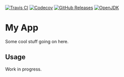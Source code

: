 [![Travis CI](https://img.shields.io/travis/com/example/app)](https://travis-ci.com/github/example/app/)
[![Codecov](https://img.shields.io/codecov/c/github/example/app)](https://codecov.io/gh/example/app/)
[![GitHub Releases](https://img.shields.io/github/release/example/app)](https://github.com/example/app/releases/)
[![OpenJDK](https://img.shields.io/badge/jdk-1.8%2Binformational+)](https://openjdk.java.net/projects/jdk8/)

# My App

Some cool stuff going on here.

## Usage

Work in progress.
